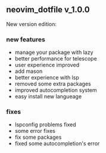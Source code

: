 ## neovim_dotfile v_1.0.0

New version edition:

### new features

- manage your package with lazy
- better performance for telescope
- user experience improved
- add mason
- better experience with lsp
- removed some extra packages
- improved autocompletion system
- easy install new langueage

### fixes

- lspconfig problems fixed
- some error fixes
- fix some packages
- fixed some autocompletion's error
